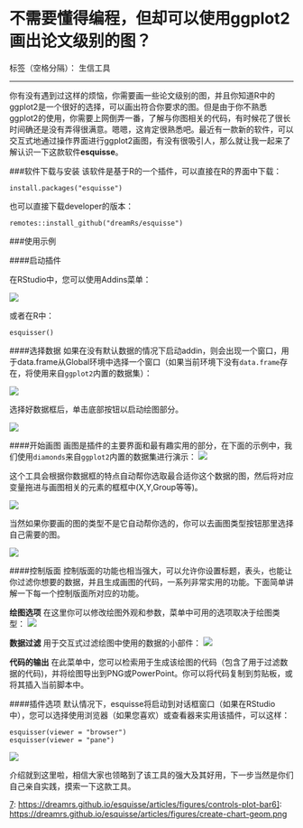 # 不需要懂得编程，但却可以使用ggplot2画出论文级别的图？

标签（空格分隔）： 生信工具

---

你有没有遇到过这样的烦恼，你需要画一些论文级别的图，并且你知道R中的ggplot2是一个很好的选择，可以画出符合你要求的图。但是由于你不熟悉ggplot2的使用，你需要上网倒弄一番，了解与你图相关的代码，有时候花了很长时间确还是没有弄得很满意。嗯嗯，这肯定很熟悉吧。最近有一款新的软件，可以交互式地通过操作界面进行ggplot2画图，有没有很吸引人，那么就让我一起来了解认识一下这款软件**esquisse**。

###软件下载与安装
该软件是基于R的一个插件，可以直接在R的界面中下载：

```
install.packages("esquisse")
```

也可以直接下载developer的版本：

```
remotes::install_github("dreamRs/esquisse")
```

###使用示例

####启动插件

在RStudio中，您可以使用Addins菜单：

![][1]

或者在R中：

```
esquisser()
```

####选择数据
如果在没有默认数据的情况下启动addin，则会出现一个窗口，用于data.frame从Global环境中选择一个窗口（如果当前环境下没有`data.frame`存在，将使用来自`ggplot2`内置的数据集）：

![][2]

选择好数据框后，单击底部按钮以启动绘图部分。

![][3]


####开始画图
画图是插件的主要界面和最有趣实用的部分，在下面的示例中，我们使用`diamonds`来自`ggplot2`内置的数据集进行演示：
![][4]

这个工具会根据你数据框的特点自动帮你选取最合适你这个数据的图，然后将对应变量拖进与画图相关的元素的框框中(X,Y,Group等等)。




![][5]

当然如果你要画的图的类型不是它自动帮你选的，你可以去画图类型按钮那里选择自己需要的图。


![][6]

####控制版面
控制版面的功能也相当强大，可以允许你设置标题，表头，也能让你过滤你想要的数据，并且生成画图的代码，一系列非常实用的功能。下面简单讲解一下每一个控制版面所对应的功能。

**绘图选项**
在这里你可以修改绘图外观和参数，菜单中可用的选项取决于绘图类型：
![][7]



**数据过滤**
用于交互式过滤绘图中使用的数据的小部件：
![][9]

**代码的输出**
在此菜单中，您可以检索用于生成该绘图的代码（包含了用于过滤数据的代码)，并将绘图导出到PNG或PowerPoint。你可以将代码复制到剪贴板，或将其插入当前脚本中。

####插件选项
默认情况下，esquisse将启动到对话框窗口（如果在RStudio中），您可以选择使用浏览器（如果您喜欢）或查看器来实用该插件，可以这样：
```
esquisser(viewer = "browser")
esquisser(viewer = "pane")
```

![][10]

介绍就到这里啦，相信大家也领略到了该工具的强大及其好用，下一步当然是你们自己亲自实践，摸索一下这款工具。


  [7]: https://dreamrs.github.io/esquisse/articles/figures/controls-plot-bar6]: https://dreamrs.github.io/esquisse/articles/figures/create-chart-geom.png


  [1]: https://dreamrs.github.io/esquisse/articles/figures/launch-addin.png
  [2]: https://dreamrs.github.io/esquisse/articles/figures/select-data.png
  [3]: http://static.zybuluo.com/lakesea/wlh4q3ehp3ducgn6q58cca9r/Picture1.png
  [4]: http://static.zybuluo.com/lakesea/pp8vttqrsa12d8ss1ahumoun/Picture1.png
  [5]: https://dreamrs.github.io/esquisse/articles/figures/create-chart.png
  [6]: https://dreamrs.github.io/esquisse/articles/figures/create-chart-geom.png
  [7]: https://dreamrs.github.io/esquisse/articles/figures/controls-plot-scatter.png
  [8]: https://dreamrs.github.io/esquisse/articles/figures/controls-plot-scatter.png
  [9]: https://dreamrs.github.io/esquisse/articles/figures/controls-filter.png
  [10]: https://dreamrs.github.io/esquisse/articles/figures/controls-code.png